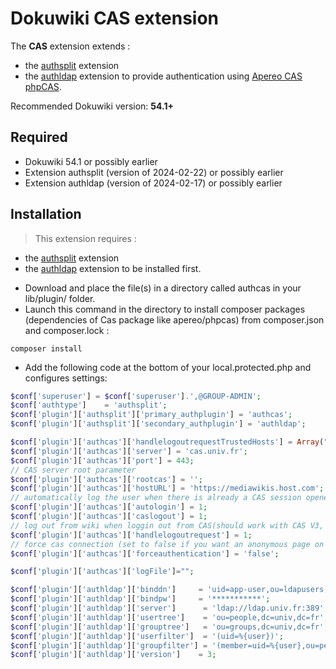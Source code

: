 # Dokuwiki CAS extension

The **CAS** extension extends :
- the [authsplit](https://www.dokuwiki.org/plugin:authsplit) extension
- the [authldap](https://www.dokuwiki.org/plugin:authldap) extension
to provide authentication using [Apereo CAS phpCAS](https://github.com/apereo/phpCAS).

Recommended Dokuwiki version: **54.1+**

## Required

- Dokuwiki 54.1 or possibly earlier
- Extension authsplit (version of 2024-02-22) or possibly earlier
- Extension authldap (version of 2024-02-17) or possibly earlier

## Installation

> This extension requires :
- the [authsplit](https://www.dokuwiki.org/plugin:authsplit) extension
- the [authldap](https://www.dokuwiki.org/plugin:authldap) extension
to be installed first.

* Download and place the file(s) in a directory called authcas in your lib/plugin/ folder.
* Launch this command in the directory to install composer packages (dependencies of Cas package like apereo/phpcas) from composer.json and composer.lock :
```
composer install
```
* Add the following code at the bottom of your local.protected.php and configures settings:

```php
$conf['superuser'] = $conf['superuser'].',@GROUP-ADMIN';
$conf['authtype']    = 'authsplit';
$conf['plugin']['authsplit']['primary_authplugin'] = 'authcas';
$conf['plugin']['authsplit']['secondary_authplugin'] = 'authldap';

$conf['plugin']['authcas']['handlelogoutrequestTrustedHosts'] = Array("");
$conf['plugin']['authcas']['server'] = 'cas.univ.fr';
$conf['plugin']['authcas']['port'] = 443;
// CAS server root parameter
$conf['plugin']['authcas']['rootcas'] = '';
$conf['plugin']['authcas']['hostURL'] = 'https://mediawikis.host.com';
// automatically log the user when there is already a CAS session opened
$conf['plugin']['authcas']['autologin'] = 1;
$conf['plugin']['authcas']['caslogout'] = 1;
// log out from wiki when loggin out from CAS(should work with CAS V3, experimental)
$conf['plugin']['authcas']['handlelogoutrequest'] = 1;
// force cas connection (set to false if you want an anonymous page on your wiki)
$conf['plugin']['authcas']['forceauthentication'] = 'false';

$conf['plugin']['authcas']['logFile']="";

$conf['plugin']['authldap']['binddn']     = 'uid=app-user,ou=ldapusers,dc=univ,dc=fr';
$conf['plugin']['authldap']['bindpw']     = '***********';
$conf['plugin']['authldap']['server']      = 'ldap://ldap.univ.fr:389'; #instead of the above two settings
$conf['plugin']['authldap']['usertree']    = 'ou=people,dc=univ,dc=fr';
$conf['plugin']['authldap']['grouptree']   = 'ou=groups,dc=univ,dc=fr';
$conf['plugin']['authldap']['userfilter']  = '(uid=%{user})';
$conf['plugin']['authldap']['groupfilter'] = '(member=uid=%{user},ou=people,dc=univ,dc=fr)';
$conf['plugin']['authldap']['version']    = 3;
```
